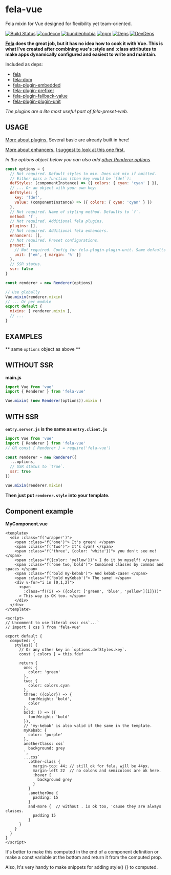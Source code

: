 # fela-vue
Fela mixin for Vue designed for flexibility yet team-oriented.

[![Build Status](https://circleci.com/gh/houd1ni/fela-vue/tree/master.svg?style=shield)](https://circleci.com/gh/houd1ni/fela-vue/tree/master) [![codecov](https://codecov.io/gh/houd1ni/fela-vue/branch/master/graph/badge.svg)](https://codecov.io/gh/houd1ni/fela-vue) [![bundlephobia](https://badgen.net/bundlephobia/minzip/fela-vue)](https://bundlephobia.com/result?p=fela-vue)  [![npm](https://badgen.net/npm/v/fela-vue)](https://www.npmjs.com/package/fela-vue) [![Deps](https://david-dm.org/houd1ni/fela-vue.svg)](https://david-dm.org/houd1ni/fela-vue) [![DevDeps](https://david-dm.org/houd1ni/fela-vue/dev-status.svg)](https://david-dm.org/houd1ni/fela-vue)

**[Fela](https://github.com/rofrischmann/fela) does the great job, but it has no idea how to cook it with Vue.
This is what I've created after combining vue's :style and :class attributes to make apps dynamically configured and easiest to write and maintain.**

Included as deps:
- [fela](https://github.com/rofrischmann/fela)
- [fela-dom](https://github.com/rofrischmann/fela/tree/master/packages/fela-dom)
- [fela-plugin-embedded](https://github.com/rofrischmann/fela/tree/master/packages/fela-plugin-embedded)
- [fela-plugin-prefixer](https://github.com/rofrischmann/fela/tree/master/packages/fela-plugin-prefixer)
- [fela-plugin-fallback-value](https://github.com/rofrischmann/fela/tree/master/packages/fela-plugin-fallback-value)
- [fela-plugin-plugin-unit](https://github.com/rofrischmann/fela/tree/master/packages/fela-plugin-plugin-unit)

*The plugins are a lite most useful part of fela-preset-web.*


## USAGE

[More about plugins.](https://fela.js.org/docs/advanced/Plugins.html) Several basic are already built in here!

[More about enhancers.](https://fela.js.org/docs/advanced/Enhancers.html)
[I suggest to look at this one first.](https://github.com/rofrischmann/fela/tree/master/packages/fela-monolithic)

*In the options object below you can also add [other Renderer options](https://fela.js.org/docs/advanced/RendererConfiguration.html)*

```javascript
const options = {
  // Not required. Default styles to mix. Does not mix if omitted.
  // Either pass a function (then key would be `fdef`):
  defStyles: (componentInstance) => ({ colors: { cyan: 'cyan' } }),
  // ... Or an object with your own key:
  defStyles: {
    key: 'fdef',
    value: (componentInstance) => ({ colors: { cyan: 'cyan' } })
  },
  // Not required. Name of styling method. Defaults to `f`.
  method: 'f',
  // Not required. Additional fela plugins.
  plugins: [],
  // Not required. Additional fela enhancers.
  enhancers: [],
  // Not required. Preset configurations.
  preset: {
    // Not required. Config for fela-plugin-plugin-unit. Same defaults ('px', {}).
    unit: ['em', { margin: '%' }]
  },
  // SSR status.
  ssr: false
}

const renderer = new Renderer(options)

// Use globally
Vue.mixin(renderer.mixin)
// ... Or per module
export default {
  mixins: [ renderer.mixin ],
  // ...
}
```

## EXAMPLES
** same `options` object as above **

## WITHOUT SSR
**main.js**
```javascript
import Vue from 'vue'
import { Renderer } from 'fela-vue'

Vue.mixin( (new Renderer(options)).mixin )
```

## WITH SSR
**`entry.server.js` is the same as `entry.client.js`**
```javascript
import Vue from 'vue'
import { Renderer } from 'fela-vue'
// OR const { Renderer } = require('fela-vue')

const renderer = new Renderer({
  ...options,
  // SSR status to `true`.
  ssr: true
})

Vue.mixin(renderer.mixin)
```
**Then just put `renderer.style` into your template.**


## Component example
**MyComponent.vue**
```vue
<template>
  <div :class="f('wrapper')">
    <span :class="f('one')"> It's green! </span>
    <span :class="f('two')"> It's cyan! </span>
    <span :class="f('three', {color: 'white'})"> you don't see me! </span>
    <span :class="f({color: 'yellow'})"> I do it by myself! </span>
    <span :class="f('one two, bold')"> Combined classes by commas and spaces </span>
    <span :class="f('bold my-kebab')"> And kebab-case! </span>
    <span :class="f('bold myKebab')"> The same! </span>
    <div v-for="i in [0,1,2]">
      <span
        :class="f((i) => ({color: ['green', 'blue', 'yellow'][i]}))"
      > This way is OK too. </span>
    </div>
  </div>
</template>

<script>
// Uncomment to use literal css: css`...`
// import { css } from 'fela-vue'

export default {
  computed: {
    styles() {
      // Or any other key in `options.defStyles.key`.
      const { colors } = this.fdef

      return {
        one: {
          color: 'green'
        },
        two: {
          color: colors.cyan
        },
        three: ({color}) => {
          fontWeight: 'bold',
          color
        },
        bold: () => ({
          fontWeight: 'bold'
        }),
        // 'my-kebab' is also valid if the same in the template.
        myKebab: {
          color: 'purple'
        },
        anotherClass: css`
          background: grey
        `,
        ...css`
          .other-class {
            margin-top: 44; // still ok for fela. will be 44px.
            margin-left 22  // no colons and semicolons are ok here.
            :hover {
              background grey
            }
          }
          .anotherOne {
            padding: 15
          }
          and-more {  // without . is ok too, 'cause they are always classes.
            padding 15
          }
      }
    }
  }
}
</script>
```

It's better to make this computed in the end of a component definition or make a const variable at the bottom and return it from the computed prop.

Also, It's very handy to make snippets for adding style() {} to computed.
